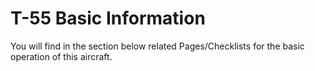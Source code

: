 # T-55 Basic Information

You will find in the section below related Pages/Checklists for the basic operation of this aircraft.
